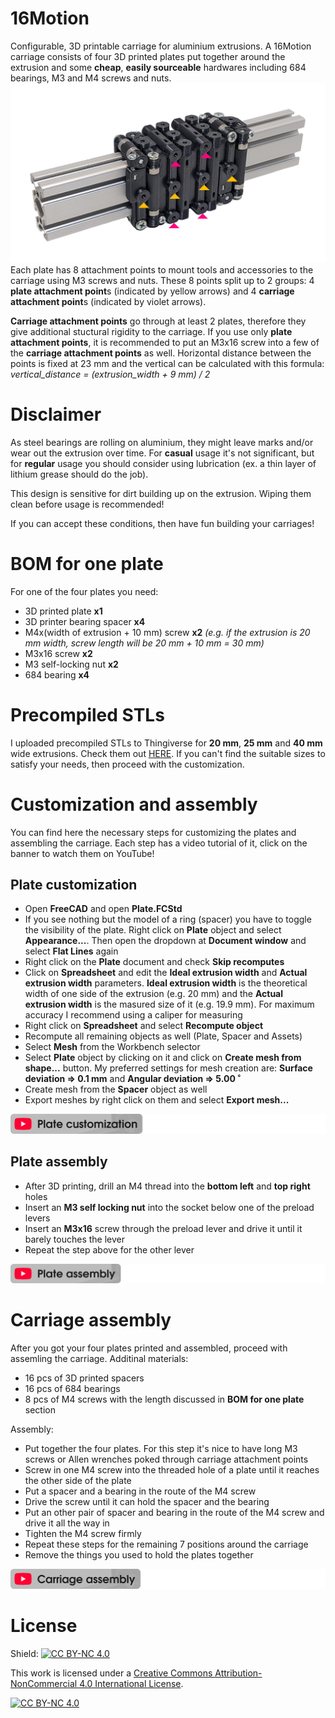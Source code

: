 # 16Motion
Configurable, 3D printable carriage for aluminium extrusions. A 16Motion carriage consists of four 3D printed plates put together around the extrusion and some **cheap**, **easily sourceable** hardwares including 684 bearings, M3 and M4 screws and nuts.
![Screenshot of a comment on a GitHub issue showing an image, added in the Markdown, of an Octocat smiling and raising a tentacle.](https://raw.githubusercontent.com/mosomate/16motion/main/docs/cover.png)
Each plate has 8 attachment points to mount tools and accessories to the carriage using M3 screws and nuts. These 8 points split up to 2 groups: 4 **plate attachment point**s (indicated by yellow arrows) and 4 **carriage attachment point**s (indicated by violet arrows).

**Carriage attachment points** go through at least 2 plates, therefore they give additional stuctural rigidity to the carriage. If you use only **plate attachment points**, it is recommended to put an M3x16 screw into a few of the **carriage attachment points** as well.
Horizontal distance between the points is fixed at 23 mm and the vertical can be calculated with this formula: *vertical_distance = (extrusion_width + 9 mm) / 2*
# Disclaimer
As steel bearings are rolling on aluminium, they might leave marks and/or wear out the extrusion over time. For **casual** usage it's not significant, but for **regular** usage you should consider using lubrication (ex. a thin layer of lithium grease should do the job).

This design is sensitive for dirt building up on the extrusion. Wiping them clean before usage is recommended!

If you can accept these conditions, then have fun building your carriages!
# BOM for one plate
For one of the four plates you need:
- 3D printed plate **x1**
- 3D printer bearing spacer **x4**
- M4x(width of extrusion + 10 mm) screw **x2** *(e.g. if the extrusion is 20 mm width, screw length will be 20 mm + 10 mm = 30 mm)*
- M3x16 screw **x2**
- M3 self-locking nut **x2**
- 684 bearing **x4**
# Precompiled STLs
I uploaded precompiled STLs to Thingiverse for **20 mm**, **25 mm** and **40 mm** wide extrusions. Check them out [HERE](https://www.thingiverse.com/thing:6853255). If you can't find the suitable sizes to satisfy your needs, then proceed with the customization.
# Customization and assembly
You can find here the necessary steps for customizing the plates and assembling the carriage. Each step has a video tutorial of it, click on the banner to watch them on YouTube!
## Plate customization
- Open **FreeCAD** and open **Plate.FCStd**
- If you see nothing but the model of a ring (spacer) you have to toggle the visibility of the plate. Right click on **Plate** object and select **Appearance...**. Then open the dropdown at **Document window** and select **Flat Lines** again
- Right click on the **Plate** document and check **Skip recomputes**
- Click on **Spreadsheet** and edit the **Ideal extrusion width** and **Actual extrusion width** parameters. **Ideal extrusion width** is the theoretical width of one side of the extrusion (e.g. 20 mm) and the **Actual extrusion width** is the masured size of it (e.g. 19.9 mm). For maximum accuracy I recommend using a caliper for measuring
- Right click on **Spreadsheet** and select **Recompute object**
- Recompute all remaining objects as well (Plate, Spacer and Assets)
- Select **Mesh** from the Workbench selector
- Select **Plate** object by clicking on it and click on **Create mesh from shape...** button. My preferred settings for mesh creation are: **Surface deviation => 0.1 mm** and **Angular deviation => 5.00 ˚**
- Create mesh from the **Spacer** object as well
- Export meshes by right click on them and select **Export mesh...**

[![Plate customization video](https://raw.githubusercontent.com/mosomate/16motion/main/docs/plate_customization_banner.png)](https://www.youtube.com/watch?v=9Bi0MCfb9tI "Plate customization | 16Motion Video Series")
## Plate assembly
- After 3D printing, drill an M4 thread into the **bottom left** and **top right** holes
- Insert an **M3 self locking nut** into the socket below one of the preload levers
- Insert an **M3x16** screw through the preload lever and drive it until it barely touches the lever
- Repeat the step above for the other lever

[![Plate assembly video](https://raw.githubusercontent.com/mosomate/16motion/main/docs/plate_assembly_banner.png)](https://www.youtube.com/watch?v=31CdhINwxhE "Plate assembly | 16Motion Video Series")
# Carriage assembly
After you got your four plates printed and assembled, proceed with assemling the carriage. Additinal materials:
- 16 pcs of 3D printed spacers
- 16 pcs of 684 bearings
- 8 pcs of M4 screws with the length discussed in **BOM for one plate** section

Assembly:
- Put together the four plates. For this step it's nice to have long M3 screws or Allen wrenches poked through carriage attachment points
- Screw in one M4 screw into the threaded hole of a plate until it reaches the other side of the plate
- Put a spacer and a bearing in the route of the M4 screw
- Drive the screw until it can hold the spacer and the bearing
- Put an other pair of spacer and bearing in the route of the M4 screw and drive it all the way in
- Tighten the M4 screw firmly
- Repeat these steps for the remaining 7 positions around the carriage
- Remove the things you used to hold the plates together

[![Carriage assembly video](https://raw.githubusercontent.com/mosomate/16motion/main/docs/carriage_assembly_banner.png)](https://www.youtube.com/watch?v=4gjbtIjSXgw "Carriage assembly | 16Motion Video Series")
# License
Shield: [![CC BY-NC 4.0][cc-by-nc-shield]][cc-by-nc]

This work is licensed under a
[Creative Commons Attribution-NonCommercial 4.0 International License][cc-by-nc].

[![CC BY-NC 4.0][cc-by-nc-image]][cc-by-nc]

[cc-by-nc]: https://creativecommons.org/licenses/by-nc/4.0/
[cc-by-nc-image]: https://licensebuttons.net/l/by-nc/4.0/88x31.png
[cc-by-nc-shield]: https://img.shields.io/badge/License-CC%20BY--NC%204.0-lightgrey.svg